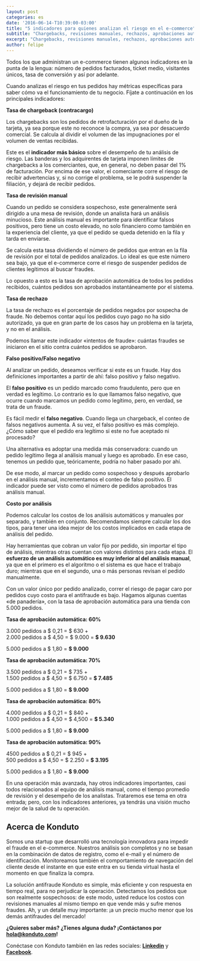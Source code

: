 ```yaml
---
layout: post
categories: es
date: '2016-06-14-T10:39:00-03:00'
title: "5 indicadores para quienes analizan el riesgo en el e-commerce"
subtitle: "Chargebacks, revisiones manuales, rechazos, aprobaciones automáticas. ¿Ya te lo sabes todo de memoria?"
excerpt: "Chargebacks, revisiones manuales, rechazos, aprobaciones automáticas. ¿Ya te lo sabes todo de memoria?"
author: felipe
---
```

Todos los que administran un e-commerce tienen algunos indicadores en la punta de la lengua: número de pedidos facturados, ticket medio, visitantes únicos, tasa de conversión y así por adelante.

Cuando analizas el riesgo en tus pedidos hay métricas específicas para saber cómo va el funcionamiento de tu negocio. Fíjate a continuación en los principales indicadores:

**Tasa de chargeback (contracargo)**

Los chargebacks son los pedidos de retrofacturación por el dueño de la tarjeta, ya sea porque este no reconoce la compra, ya sea por desacuerdo comercial. Se calcula al dividir el volumen de las impugnaciones por el volumen de ventas recibidas.

Este es el **indicador más básico** sobre el desempeño de tu análisis de riesgo. Las banderas y los adquirentes de tarjeta imponen límites de chargebacks a los comerciantes, que, en general, no deben pasar del 1% de facturación. Por encima de ese valor, el comerciante corre el riesgo de recibir advertencias y, si no corrige el problema, se le podrá suspender la filiación, y dejará de recibir pedidos.

**Tasa de revisión manual**

Cuando un pedido se considera sospechoso, este generalmente será dirigido a una mesa de revisión, donde un analista hará un análisis minucioso. Este análisis manual es importante para identificar falsos positivos, pero tiene un costo elevado, no solo financiero como también en la experiencia del cliente, ya que el pedido se queda detenido en la fila y tarda en enviarse.

Se calcula esta tasa dividiendo el número de pedidos que entran en la fila de revisión por el total de pedidos analizados. Lo ideal es que este número sea bajo, ya que el e-commerce corre el riesgo de suspender pedidos de clientes legítimos al buscar fraudes.

Lo opuesto a esto es la tasa de aprobación automática de todos los pedidos recibidos, cuántos pedidos son aprobados instantáneamente por el sistema.

**Tasa de rechazo**

La tasa de rechazo es el porcentaje de pedidos negados por sospecha de fraude. No debemos contar aquí los pedidos cuyo pago no ha sido autorizado, ya que en gran parte de los casos hay un problema en la tarjeta, y no en el análisis.

Podemos llamar este indicador «intentos de fraude»: cuántas fraudes se iniciaron en el sitio contra cuántos pedidos se aprobaron.

**Falso positivo/Falso negativo**

Al analizar un pedido, deseamos verificar si este es un fraude. Hay dos definiciones importantes a partir de ahí: falso positivo y falso negativo.

El **falso positivo** es un pedido marcado como fraudulento, pero que en verdad es legítimo. Lo contrario es lo que llamamos falso negativo, que ocurre cuando marcamos un pedido como legítimo, pero, en verdad, se trata de un fraude.

Es fácil medir el **falso negativo**. Cuando llega un chargeback, el conteo de falsos negativos aumenta. A su vez, el falso positivo es más complejo. ¿Cómo saber que el pedido era legítimo si este no fue aceptado ni procesado?

Una alternativa es adoptar una medida más conservadora: cuando un pedido legítimo llega al análisis manual y luego es aprobado. En ese caso, tenemos un pedido que, teóricamente, podría no haber pasado por ahí.

De ese modo, al marcar un pedido como sospechoso y después aprobarlo en el análisis manual, incrementamos el conteo de falso positivo. El indicador puede ser visto como el número de pedidos aprobados tras análisis manual.

**Costo por análisis**

Podemos calcular los costos de los análisis automáticos y manuales por separado, y también en conjunto. Recomendamos siempre calcular los dos tipos, para tener una idea mejor de los costos implicados en cada etapa de análisis del pedido.

Hay herramientas que cobran un valor fijo por pedido, sin importar el tipo de análisis, mientras otras cuentan con valores distintos para cada etapa. El **esfuerzo de un análisis automático es muy inferior al del análisis manual**, ya que en el primero es el algoritmo o el sistema es que hace el trabajo duro; mientras que en el segundo, una o más personas revisan el pedido manualmente.

Con un valor único por pedido analizado, correr el riesgo de pagar caro por pedidos cuyo costo para el antifraude es bajo. Hagamos algunas cuentas «de panadería», con la tasa de aprobación automática para una tienda con 5.000 pedidos.

**Tasa de aprobación automática: 60%**

3.000 pedidos a $ 0,21 = $ 630 +  
2.000 pedidos a $ 4,50 = $ 9.000 = **$ 9.630**

5.000 pedidos a $ 1,80 = **$ 9.000**

**Tasa de aprobación automática: 70%**

3.500 pedidos a $ 0,21 = $ 735 +  
1.500 pedidos a $ 4,50 = $ 6.750 = **$ 7.485**

5.000 pedidos a $ 1,80 = **$ 9.000**

**Tasa de aprobación automática: 80%**

4.000 pedidos a $ 0,21 = $ 840 +  
1.000 pedidos a $ 4,50 = $ 4,500 = **$ 5.340**

5.000 pedidos a $ 1,80 = **$ 9.000**

**Tasa de aprobación automática: 90%**

4500 pedidos a $ 0,21 = $ 945 +  
500 pedidos a $ 4,50 = $ 2.250 = **$ 3.195**

5.000 pedidos a $ 1,80 = **$ 9.000**

En una operación más avanzada, hay otros indicadores importantes, casi todos relacionados al equipo de análisis manual, como el tiempo promedio de revisión y el desempeño de los analistas. Trataremos ese tema en otra entrada; pero, con los indicadores anteriores, ya tendrás una visión mucho mejor de la salud de tu operación.

## Acerca de Konduto

Somos una startup que desarrolló una tecnología innovadora para impedir el fraude en el e-commerce. Nuestros análisis son completos y no se basan en la combinación de datos de registro, como el e-mail y el número de identificación. Monitoreamos también el comportamiento de navegación del cliente desde el instante en que este entra en su tienda virtual hasta el momento en que finaliza la compra.

La solución antifraude Konduto es simple, más eficiente y con respuesta en tiempo real, para no perjudicar la operación. Detectamos los pedidos que son realmente sospechosos: de este modo, usted reduce los costos con revisiones manuales al mismo tiempo en que vende más y sufre menos fraudes. Ah, y un detalle muy importante: ¡a un precio mucho menor que los demás antifraudes del mercado!

**¿Quieres saber más? ¿Tienes alguna duda? ¡Contáctanos por [hola@konduto.com](mailto:hola@konduto.com)!**

Conéctase con Konduto también en las redes sociales: **[Linkedin](https://www.linkedin.com/company/konduto?trk=company_logo)** y **[Facebook](https://www.facebook.com/konduto?fref=ts)**.
